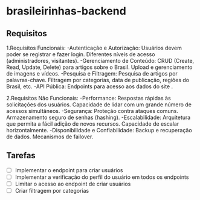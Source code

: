 # brasileirinhas-backend

## Requisitos
1.Requisitos Funcionais:
-Autenticação e Autorização:
 Usuários devem poder se registrar e fazer login.
 Diferentes níveis de acesso (administradores, visitantes).
-Gerenciamento de Conteúdo:
 CRUD (Create, Read, Update, Delete) para artigos sobre o Brasil.
 Upload e gerenciamento de imagens e vídeos.
-Pesquisa e Filtragem:
 Pesquisa de artigos por palavras-chave.
 Filtragem por categorias, data de publicação, regiões do Brasil, etc.
-API Pública:
 Endpoints para acesso aos dados do site .

2.Requisitos Não Funcionais:
-Performance:
 Respostas rápidas às solicitações dos usuários.
 Capacidade de lidar com um grande número de acessos simultâneos.
-Segurança:
 Proteção contra ataques comuns.
 Armazenamento seguro de senhas (hashing).
-Escalabilidade:
 Arquitetura que permita a fácil adição de novos recursos.
 Capacidade de escalar horizontalmente.
-Disponibilidade e Confiabilidade:
 Backup e recuperação de dados.
 Mecanismos de failover.

 ## Tarefas

 -[ ] Implementar o endpoint para criar usuários
 -[ ] Implementar a verificação do perfil do usuário em todos os endpoints
 -[ ] Limitar o acesso ao endpoint de criar usuários
 -[ ] Criar filtragem por categorias